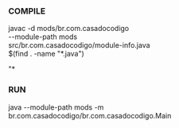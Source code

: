 
### COMPILE ###

javac -d mods/br.com.casadocodigo \
  --module-path mods \
  src/br.com.casadocodigo/module-info.java \
  $(find . -name "*.java")

"*

### RUN ###

java --module-path mods -m br.com.casadocodigo/br.com.casadocodigo.Main
